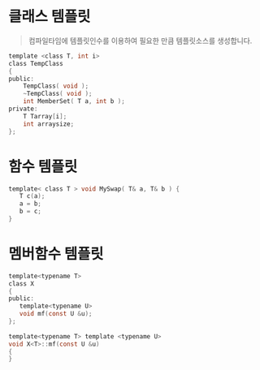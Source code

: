 # 클래스 템플릿

> 컴파일타임에 템플릿인수를 이용하여 필요한 만큼 템플릿소스를 생성합니다.

```C
template <class T, int i> 
class TempClass   
{  
public:  
    TempClass( void );  
    ~TempClass( void );  
    int MemberSet( T a, int b );  
private:  
    T Tarray[i];  
    int arraysize;  
};  
```

# 함수 템플릿

```C
template< class T > void MySwap( T& a, T& b ) {  
   T c(a);   
   a = b;   
   b = c;  
}  
```

# 멤버함수 템플릿

```C
template<typename T>  
class X  
{  
public:  
   template<typename U>  
   void mf(const U &u);  
};  
  
template<typename T> template <typename U>  
void X<T>::mf(const U &u)  
{  
}  
  
```